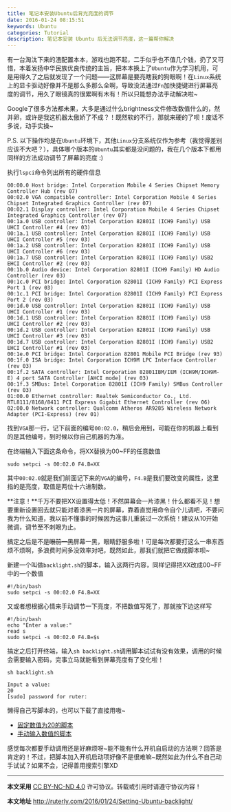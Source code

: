 ```yaml
---
title: 笔记本安装Ubuntu后背光亮度的调节
date: 2016-01-24 08:15:51
keywords: Ubuntu
categories: Tutorial
description: 笔记本安装 Ubuntu 后无法调节亮度，这一篇帮你解决
---
```


有一台淘汰下来的渣配置本本，游戏也跑不起，二手似乎也不值几个钱，扔了又可惜，本着发扬中华民族优良传统的主旨，把本本换上了`Ubuntu`作为学习机用，可是用得久了之后就发现了一个问题——这屏幕是要亮瞎我的狗眼啊！在`Linux`系统上的显卡驱动好像并不是那么多那么全啊，导致没法通过`Fn`加快捷键进行屏幕亮度的调节，用久了眼镜真的很累啊有木有！所以只能想办法手动解决啦~

Google了很多方法都未果，大多是通过什么brightness文件修改数值什么的，然并卵，或许是我这机器太傲娇了不成？！既然软的不行，那就来硬的了呗！废话不多说，动手实操~

P.S. 以下操作均是在`Ubuntu`环境下，其他`Linux`分支系统仅作为参考（我觉得差别应该不大吧？），具体哪个版本的`Ubuntu`其实都是没问题的，我在几个版本下都用同样的方法成功调节了屏幕的亮度 :)

执行`lspci`命令列出所有的硬件信息

```
00:00.0 Host bridge: Intel Corporation Mobile 4 Series Chipset Memory Controller Hub (rev 07)
00:02.0 VGA compatible controller: Intel Corporation Mobile 4 Series Chipset Integrated Graphics Controller (rev 07)
00:02.1 Display controller: Intel Corporation Mobile 4 Series Chipset Integrated Graphics Controller (rev 07)
00:1a.0 USB controller: Intel Corporation 82801I (ICH9 Family) USB UHCI Controller #4 (rev 03)
00:1a.1 USB controller: Intel Corporation 82801I (ICH9 Family) USB UHCI Controller #5 (rev 03)
00:1a.2 USB controller: Intel Corporation 82801I (ICH9 Family) USB UHCI Controller #6 (rev 03)
00:1a.7 USB controller: Intel Corporation 82801I (ICH9 Family) USB2 EHCI Controller #2 (rev 03)
00:1b.0 Audio device: Intel Corporation 82801I (ICH9 Family) HD Audio Controller (rev 03)
00:1c.0 PCI bridge: Intel Corporation 82801I (ICH9 Family) PCI Express Port 1 (rev 03)
00:1c.1 PCI bridge: Intel Corporation 82801I (ICH9 Family) PCI Express Port 2 (rev 03)
00:1d.0 USB controller: Intel Corporation 82801I (ICH9 Family) USB UHCI Controller #1 (rev 03)
00:1d.1 USB controller: Intel Corporation 82801I (ICH9 Family) USB UHCI Controller #2 (rev 03)
00:1d.2 USB controller: Intel Corporation 82801I (ICH9 Family) USB UHCI Controller #3 (rev 03)
00:1d.7 USB controller: Intel Corporation 82801I (ICH9 Family) USB2 EHCI Controller #1 (rev 03)
00:1e.0 PCI bridge: Intel Corporation 82801 Mobile PCI Bridge (rev 93)
00:1f.0 ISA bridge: Intel Corporation ICH9M LPC Interface Controller (rev 03)
00:1f.2 SATA controller: Intel Corporation 82801IBM/IEM (ICH9M/ICH9M-E) 4 port SATA Controller [AHCI mode] (rev 03)
00:1f.3 SMBus: Intel Corporation 82801I (ICH9 Family) SMBus Controller (rev 03)
01:00.0 Ethernet controller: Realtek Semiconductor Co., Ltd. RTL8111/8168/8411 PCI Express Gigabit Ethernet Controller (rev 06)
02:00.0 Network controller: Qualcomm Atheros AR9285 Wireless Network Adapter (PCI-Express) (rev 01)
```

找到`VGA`那一行，记下前面的编号`00:02.0`，稍后会用到，可能在你的机器上看到的是其他编号，到时候以你自己机器的为准。

在终端输入下面这条命令，将XX替换为00~FF的任意数值

```
sudo setpci -s 00:02.0 F4.B=XX
```

其中`00:02.0`就是我们前面记下来的`VGA`的编号，`F4.B`是我们要改变的属性，这里指的是亮度，取值是两位十六进制数。

**注意！**千万不要把XX设置得太低！不然屏幕会一片漆黑！什么都看不见！想要重新设置回去就只能对着漆黑一片的屏幕，靠着直觉用命令自个儿调吧，不要问我为什么知道，我以前不懂事的时候因为这事儿重装过一次系统！建议从10开始微调，调节至不刺眼为止。

搞定之后是不是~~眼前一黑~~屏幕一黑，眼睛舒服多啦！可是每次都要打这么一串东西烦不烦啊，多浪费时间多没效率对吧，既然如此，那我们就把它做成脚本呗~

新建一个叫做`backlight.sh`的脚本，输入这两行内容，同样记得把XX改成00~FF中的一个数值

```
#!/bin/bash
sudo setpci -s 00:02.0 F4.B=XX
```

又或者想根据心情来手动调节一下亮度，不把数值写死了，那就按下边这样写

```
#!/bin/bash
echo "Enter a value:"
read s
sudo setpci -s 00:02.0 F4.B=$s
```

搞定之后打开终端，输入`sh backlight.sh`调用脚本试试有没有效果，调用的时候会需要输入密码，完事立马就能看到屏幕亮度有了变化啦！

```
sh backlight.sh

Input a value:
20
[sudo] password for ruter: 
```

懒得自己写脚本的，也可以下载了直接用嗷~

- [固定数值为20的脚本](/Scripts/backlight.sh)
- [手动输入数值的脚本](/Scripts/backlight2.sh)

感觉每次都要手动调用还是好麻烦呀~能不能有什么开机自启动的方法啊？回答是肯定的！不过，把脚本加入开机启动项好像不是很难嘛~既然如此为什么不自己动手试试？如果不会，记得善用搜索引擎XD

---

**本文采用** [CC BY-NC-ND 4.0](https://creativecommons.org/licenses/by-nc-nd/4.0/deed.zh) 许可协议。转载或引用时请遵守协议内容！

**本文地址** http://ruterly.com/2016/01/24/Setting-Ubuntu-backlight/
